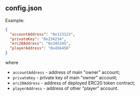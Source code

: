 ## config.json

Example:

```json
{
  "accountAddress": "0x123123",
  "privateKey": "0x234234",
  "erc20Address": "0x345345",
  "playerAddress": "0x456456"
}
```

where

- `accountAddress` - address of main "owner" account;
- `privateKey` - private key of main "owner" account;
- `erc20Address` - address of deployed ERC20 token contract;
- `playerAddress` - address of other "player" account.

